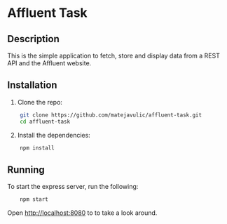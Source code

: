 # Affluent Task

## Description
This is the simple application to fetch, store and display data from a REST API and the Affluent website.

## Installation
1. Clone the repo:
```bash
    git clone https://github.com/matejavulic/affluent-task.git
    cd affluent-task
```
2. Install the dependencies:
```bash 
    npm install
```
## Running
 To start the express server, run the following:

```bash 
    npm start
```

Open [http://localhost:8080](http://localhost:8080) to to take a look around.
